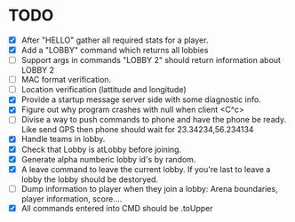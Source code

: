 TODO
====

- [X] After "HELLO" gather all required stats for a player. 
- [x] Add a "LOBBY" command which returns all lobbies
- [ ] Support args in commands "LOBBY 2" should return information about LOBBY 2
- [ ] MAC format verification.
- [ ] Location verification (lattitude and longitude)
- [x] Provide a startup message server side with some diagnostic info.
- [x] Figure out why program crashes with null when client <C^c>
- [ ] Divise a way to push commands to phone and have the phone be
  ready. Like send GPS then phone should wait for 23.34234,56.234134 
- [x] Handle teams in lobby.
- [x] Check that Lobby is atLobby before joining. 
- [x] Generate alpha numberic lobby id's by random. 
- [x] A leave command to leave the current lobby. If you're last to leave a lobby the lobby should be destoryed. 
- [ ] Dump information to player when they join a lobby: Arena
  boundaries, player information, score....
- [X] All commands entered into CMD should be .toUpper
